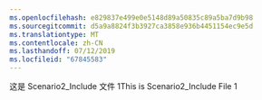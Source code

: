 ```yaml
---
ms.openlocfilehash: e829837e499e0e5148d89a50835c89a5ba7d9b98
ms.sourcegitcommit: d5a9a8824f3b3927ca3858e936b4451154ec9e5d
ms.translationtype: MT
ms.contentlocale: zh-CN
ms.lasthandoff: 07/12/2019
ms.locfileid: "67845583"
---
```

<span data-ttu-id="457f0-101">这是 Scenario2_Include 文件 1</span><span class="sxs-lookup"><span data-stu-id="457f0-101">This is Scenario2_Include File 1</span></span>
